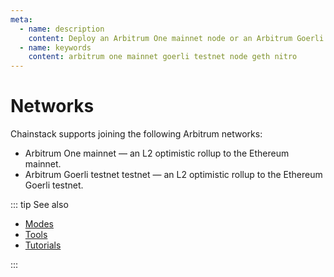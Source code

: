 ```yaml
---
meta:
  - name: description
    content: Deploy an Arbitrum One mainnet node or an Arbitrum Goerli testnet node with the Chainstack managed blockchain services in minutes.
  - name: keywords
    content: arbitrum one mainnet goerli testnet node geth nitro
---
```


# Networks

Chainstack supports joining the following Arbitrum networks:

* Arbitrum One mainnet — an L2 optimistic rollup to the Ethereum mainnet.
* Arbitrum Goerli testnet testnet — an L2 optimistic rollup to the Ethereum Goerli testnet.

::: tip See also

* [Modes](/operations/arbitrum/modes)
* [Tools](/operations/arbitrum/tools)
* [Tutorials](/tutorials/arbitrum/)

:::
